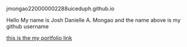 jmongao220000002288uiceduph.github.io

Hello My name is Josh Danielle A. Mongao and the name above is my github username

 [this is the my portfolio link](https://jmongao220000002288uiceduph.github.io/index.html)
